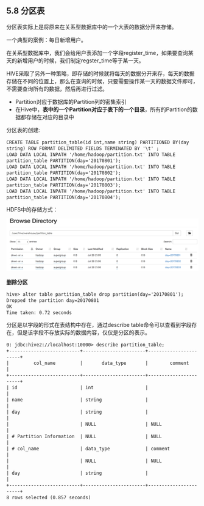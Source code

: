 ## 5.8 分区表

分区表实际上是将原来在关系型数据库中的一个大表的数据分开来存储。

一个典型的案例：每日新增用户。

在关系型数据库中，我们会给用户表添加一个字段register\_time，如果要查询某天的新增用户的时候，我们制定regster\_time等于某一天。

HIVE采取了另外一种策略，即存储的时候就将每天的数据分开来存，每天的数据存储在不同的位置上，那么在查询的时候，只要需要操作某一天的数据文件即可，不需要查询所有的数据，然后再进行过滤。

* Partition对应于数据库的Partition列的密集索引
* 在Hive中，**表中的一个Partition对应于表下的一个目录**，所有的Partition的数据都存储在对应的目录中

分区表的创建:

```
CREATE TABLE partition_table(id int,name string) PARTITIONED BY(day string) ROW FORMAT DELIMITED FIELDS TERMINATED BY '\t' ;
LOAD DATA LOCAL INPATH '/home/hadoop/partition.txt' INTO TABLE partition_table PARTITION(day='20170801');
LOAD DATA LOCAL INPATH '/home/hadoop/partition.txt' INTO TABLE partition_table PARTITION(day='20170802');
LOAD DATA LOCAL INPATH '/home/hadoop/partition.txt' INTO TABLE partition_table PARTITION(day='20170803');
LOAD DATA LOCAL INPATH '/home/hadoop/partition.txt' INTO TABLE partition_table PARTITION(day='20170804');
```

HDFS中的存储方式：

![](/assets/5.8_1.png)

**删除分区**

```
hive> alter table partition_table drop partition(day='20170801');
Dropped the partition day=20170801
OK
Time taken: 0.72 seconds
```

分区是以字段的形式在表结构中存在，通过describe table命令可以查看到字段存在，但是该字段不存放实际的数据内容，仅仅是分区的表示。

```
0: jdbc:hive2://localhost:10000> describe partition_table;
+--------------------------+-----------------------+-----------------------+
|         col_name         |       data_type       |        comment        |
+--------------------------+-----------------------+-----------------------+
| id                       | int                   |                       |
| name                     | string                |                       |
| day                      | string                |                       |
|                          | NULL                  | NULL                  |
| # Partition Information  | NULL                  | NULL                  |
| # col_name               | data_type             | comment               |
|                          | NULL                  | NULL                  |
| day                      | string                |                       |
+--------------------------+-----------------------+-----------------------+
8 rows selected (0.857 seconds)
```



